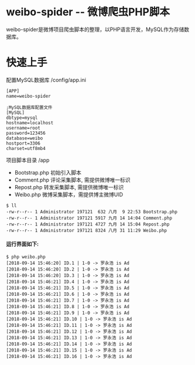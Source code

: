 # weibo-spider -- 微博爬虫PHP脚本 
weibo-spider是微博项目爬虫脚本的整理，以PHP语言开发，MySQL作为存储数据库。

# 快速上手
配置MySQL数据库 /config/app.ini
```
[APP]
name=weibo-spider

;MySQL数据库配置文件
[MySQL]
dbtype=mysql
hostname=localhost
username=root
password=123456
database=weibo
hostport=3306
charset=utf8mb4
```
项目脚本目录 /app
* Bootstrap.php 初始引入脚本
* Comment.php 评论采集脚本, 需提供微博唯一标识
* Repost.php 转发采集脚本, 需提供微博唯一标识
* Weibo.php 微博采集脚本，需提供博主微博UID
```
$ ll
-rw-r--r-- 1 Administrator 197121  632 八月  9 22:53 Bootstrap.php  
-rw-r--r-- 1 Administrator 197121 5917 九月 14 14:04 Comment.php
-rw-r--r-- 1 Administrator 197121 4727 九月 14 15:04 Repost.php
-rw-r--r-- 1 Administrator 197121 8324 八月 31 11:29 Weibo.php
```

#### 运行界面如下:      
```
$ php weibo.php
[2018-09-14 15:46:20] ID.1 | 1-0 -> 罗永浩 is Ad
[2018-09-14 15:46:20] ID.2 | 1-0 -> 罗永浩 is Ad
[2018-09-14 15:46:20] ID.3 | 1-0 -> 罗永浩 is Ad
[2018-09-14 15:46:21] ID.4 | 1-0 -> 罗永浩 is Ad
[2018-09-14 15:46:21] ID.5 | 1-0 -> 罗永浩 is Ad
[2018-09-14 15:46:21] ID.6 | 1-0 -> 罗永浩 is Ad
[2018-09-14 15:46:21] ID.7 | 1-0 -> 罗永浩 is Ad
[2018-09-14 15:46:21] ID.8 | 1-0 -> 罗永浩 is Ad
[2018-09-14 15:46:21] ID.9 | 1-0 -> 罗永浩 is Ad
[2018-09-14 15:46:21] ID.10 | 1-0 -> 罗永浩 is Ad
[2018-09-14 15:46:21] ID.11 | 1-0 -> 罗永浩 is Ad
[2018-09-14 15:46:21] ID.12 | 1-0 -> 罗永浩 is Ad
[2018-09-14 15:46:21] ID.13 | 1-0 -> 罗永浩 is Ad
[2018-09-14 15:46:21] ID.14 | 1-0 -> 罗永浩 is Ad
[2018-09-14 15:46:21] ID.15 | 1-0 -> 罗永浩 is Ad
[2018-09-14 15:46:21] ID.16 | 1-0 -> 罗永浩 is Ad
```
